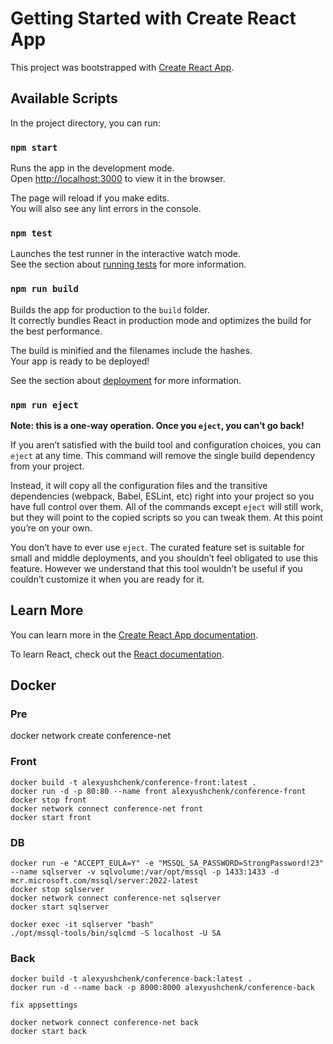 # Getting Started with Create React App

This project was bootstrapped with [Create React App](https://github.com/facebook/create-react-app).

## Available Scripts

In the project directory, you can run:

### `npm start`

Runs the app in the development mode.\
Open [http://localhost:3000](http://localhost:3000) to view it in the browser.

The page will reload if you make edits.\
You will also see any lint errors in the console.

### `npm test`

Launches the test runner in the interactive watch mode.\
See the section about [running tests](https://facebook.github.io/create-react-app/docs/running-tests) for more information.

### `npm run build`

Builds the app for production to the `build` folder.\
It correctly bundles React in production mode and optimizes the build for the best performance.

The build is minified and the filenames include the hashes.\
Your app is ready to be deployed!

See the section about [deployment](https://facebook.github.io/create-react-app/docs/deployment) for more information.

### `npm run eject`

**Note: this is a one-way operation. Once you `eject`, you can’t go back!**

If you aren’t satisfied with the build tool and configuration choices, you can `eject` at any time. This command will remove the single build dependency from your project.

Instead, it will copy all the configuration files and the transitive dependencies (webpack, Babel, ESLint, etc) right into your project so you have full control over them. All of the commands except `eject` will still work, but they will point to the copied scripts so you can tweak them. At this point you’re on your own.

You don’t have to ever use `eject`. The curated feature set is suitable for small and middle deployments, and you shouldn’t feel obligated to use this feature. However we understand that this tool wouldn’t be useful if you couldn’t customize it when you are ready for it.

## Learn More

You can learn more in the [Create React App documentation](https://facebook.github.io/create-react-app/docs/getting-started).

To learn React, check out the [React documentation](https://reactjs.org/).


## Docker

### Pre
docker network create conference-net

### Front
```
docker build -t alexyushchenk/conference-front:latest .
docker run -d -p 80:80 --name front alexyushchenk/conference-front
docker stop front
docker network connect conference-net front
docker start front
```

### DB
```
docker run -e "ACCEPT_EULA=Y" -e "MSSQL_SA_PASSWORD=StrongPassword!23" --name sqlserver -v sqlvolume:/var/opt/mssql -p 1433:1433 -d mcr.microsoft.com/mssql/server:2022-latest
docker stop sqlserver
docker network connect conference-net sqlserver
docker start sqlserver

docker exec -it sqlserver "bash"
./opt/mssql-tools/bin/sqlcmd -S localhost -U SA
```

### Back
```
docker build -t alexyushchenk/conference-back:latest .
docker run -d --name back -p 8000:8000 alexyushchenk/conference-back

fix appsettings

docker network connect conference-net back
docker start back
```